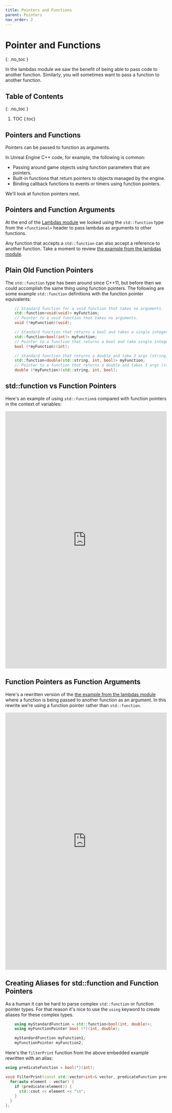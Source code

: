 ```yaml
---
title: Pointers and Functions
parent: Pointers
nav_order: 2
---
```


<!-- prettier-ignore-start -->

# Pointer and Functions
{: .no_toc }

In the lambdas module we saw the benefit of being able to pass code to another function. Similarly, you will sometimes want to pass a function to another function. 

## Table of Contents
{: .no_toc }

1. TOC
{:toc}

<!-- prettier-ignore-end -->

## Pointers and Functions

Pointers can be passed to function as arguments.

In Unreal Engine C++ code, for example, the following is common:

- Passing around game objects using function parameters that are pointers.
- Built-in functions that return pointers to objects managed by the engine.
- Binding callback functions to events or timers using function pointers.

We'll look at function pointers next.

## Pointers and Function Arguments

At the end of the [Lambdas module](/Programming-1-Notes/docs/10-lambdas/00-lambdas.html#lambdas-as-function-arguments) we looked using the `std::function` type from the `<functional>` header to pass lambdas as arguments to other functions.

Any function that accepts a `std::function` can also accept a reference to another function. Take a moment to review [the example from the lambdas module](/Programming-1-Notes/docs/10-lambdas/00-lambdas.html#lambdas-as-function-arguments).

## Plain Old Function Pointers

The `std::function` type has been around since C++11, but before then we could accomplish the same thing using function pointers. The following are some example `std::function` definitions with the function pointer equivalents:

```cpp
    // Standard function for a void function that takes no arguments.
    std::function<void(void)> myFunction;
    // Pointer to a void function that takes no arguments.
    void (*myFunction)(void);

    // Standard function that returns a bool and takes a single integer argument:
    std::function<bool(int)> myFunction;
    // Pointer to a function that returns a bool and take single integer argument:
    bool (*myFunction)(int);

    // Standard function that returns a double and take 3 args (string, int bool).
    std::function<double(std::string, int, bool)> myFunction;
    // Pointer to a function that returns a double and takes 3 args (string, int bool).
    double (*myFunction)(std::string, int, bool);
```

## std::function vs Function Pointers

Here's an example of using `std::function`s compared with function pointers in the context of variables:

<iframe height="800px" width="100%" src="https://replit.com/@stungeye/stdfunction-vs-Function-Pointers?lite=true" scrolling="no" frameborder="no" allowtransparency="true" allowfullscreen="true" sandbox="allow-forms allow-pointer-lock allow-popups allow-same-origin allow-scripts allow-modals"></iframe>

## Function Pointers as Function Arguments

Here's a rewritten version of the [the example from the lambdas module](/Programming-1-Notes/docs/10-lambdas/00-lambdas.html#lambdas-as-function-arguments) where a function is being passed to another function as an argument. In this rewrite we're using a function pointer rather than `std::function`.

<iframe height="800px" width="100%" src="https://replit.com/@stungeye/Functions-as-Arguments-with-Function-Pointers?lite=true" scrolling="no" frameborder="no" allowtransparency="true" allowfullscreen="true" sandbox="allow-forms allow-pointer-lock allow-popups allow-same-origin allow-scripts allow-modals"></iframe>

## Creating Aliases for std::function and Function Pointers

As a human it can be hard to parse complex `std::function` or function pointer types. For that reason it's nice to use the `using` keyword to create aliases for these complex types.

```cpp
    using myStandardFunction = std::function<bool(int, double)>;
    using myFunctionPointer bool (*)(int, double);

    myStandardFunction myFunction1;
    myFunctionPointer myFunction2;
```

Here's the `filterPrint` function from the above embedded example rewritten with an alias:

```cpp
using predicateFunction = bool(*)(int);

void filterPrint(const std::vector<int>& vector, predicateFunction predicate) {
  for(auto element : vector) {
    if (predicate(element)) {
      std::cout << element << "\n";
    }
  }
};
```
